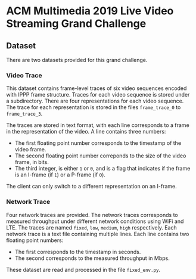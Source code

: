# ACM Multimedia 2019 Live Video Streaming Grand Challenge 
## Dataset
There are two datasets provided for this grand challenge. 

### Video Trace

This dataset contains frame-level traces of six video sequences encoded with IPPP frame structure.  Traces for each video sequence is stored under a subdirectory.  There are four representations for each video sequence.  The trace for each representation is stored in the files `frame_trace_0` to `frame_trace_3`. 

The traces are stored in text format, with each line corresponds to a frame in the representation of the video.  A line contains three numbers:

- The first floating point number corresponds to the timestamp of the video frame.
- The second floating point number correponds to the size of the video frame, in bits.
- The third integer, is either `1` or `0`, and is a flag that indicates if the frame is an I-frame (if `1`) or a P-frame (if `0`).

The client can only switch to a different representation on an I-frame.

### Network Trace

Four network traces are provided.  The network traces corresponds to measured throughput under different network conditions using WiFi and LTE.  The traces are named `fixed`, `low`, `medium`, `high` respectively.  Each network trace is a text file containing multiple lines.  Each line contains two floating point numbers:

- The first corresponds to the timestamp in seconds.
- The second corresponds to the measured throughput in Mbps.

These dataset are read and processed in the file `fixed_env.py`. 
